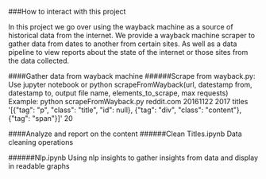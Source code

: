 ###How to interact with this project

In this project we go over using the wayback machine as a source of historical data from the internet. We provide a wayback machine scraper to gather data from dates to another from certain sites. As well as a data pipeline to view reports about the state of the internet or those sites from the data collected. 

####Gather data from wayback machine 
######Scrape from wayback.py: 
Use jupyter notebook or 
python scrapeFromWayback(url, datestamp from, datestamp to, output file name, elements_to_scrape, max requests)
Example: python scrapeFromWayback.py reddit.com 20161122 2017 titles '[{"tag": "p", "class": "title", "id": null}, {"tag": "div", "class": "content"}, {"tag": "span"}]' 20

####Analyze and report on the content 
######Clean Titles.ipynb
Data cleaning operations 

######Nlp.ipynb 
Using nlp insights to gather insights from data and display in readable graphs

